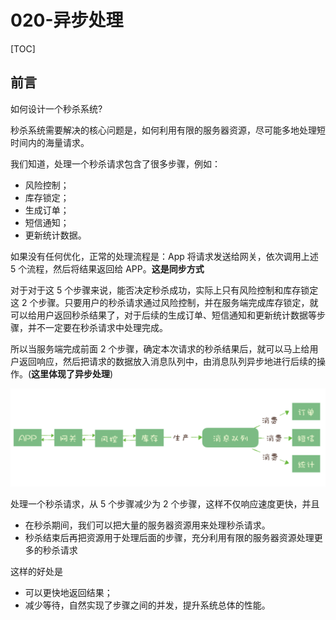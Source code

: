 # 020-异步处理

[TOC]

## 前言

如何设计一个秒杀系统?

秒杀系统需要解决的核心问题是，如何利用有限的服务器资源，尽可能多地处理短时间内的海量请求。

我们知道，处理一个秒杀请求包含了很多步骤，例如：

- 风险控制；
- 库存锁定；
- 生成订单；
- 短信通知；
- 更新统计数据。

如果没有任何优化，正常的处理流程是：App 将请求发送给网关，依次调用上述 5 个流程，然后将结果返回给 APP。**这是同步方式**

对于对于这 5 个步骤来说，能否决定秒杀成功，实际上只有风险控制和库存锁定这 2 个步骤。只要用户的秒杀请求通过风险控制，并在服务端完成库存锁定，就可以给用户返回秒杀结果了，对于后续的生成订单、短信通知和更新统计数据等步骤，并不一定要在秒杀请求中处理完成。

所以当服务端完成前面 2 个步骤，确定本次请求的秒杀结果后，就可以马上给用户返回响应，然后把请求的数据放入消息队列中，由消息队列异步地进行后续的操作。(**这里体现了异步处理**)

![image-20201128210256410](../../../../assets/image-20201128210256410.png)

处理一个秒杀请求，从 5 个步骤减少为 2 个步骤，这样不仅响应速度更快，并且

- 在秒杀期间，我们可以把大量的服务器资源用来处理秒杀请求。
- 秒杀结束后再把资源用于处理后面的步骤，充分利用有限的服务器资源处理更多的秒杀请求

这样的好处是

- 可以更快地返回结果；
- 减少等待，自然实现了步骤之间的并发，提升系统总体的性能。